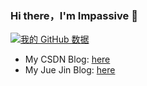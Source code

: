 ### Hi there，I'm Impassive 👋

[![我的 GitHub 数据](https://github-readme-stats.vercel.app/api?username=yangbiny)]()

- My CSDN Blog: [here](https://blog.csdn.net/Impassive_y)
- My Jue Jin Blog: [here](https://juejin.cn/user/4476867079576798)

<!--
**yangbiny/yangbiny** is a ✨ _special_ ✨ repository because its `README.md` (this file) appears on your GitHub profile.

Here are some ideas to get you started:

- 🔭 I’m currently working on ...
- 🌱 I’m currently learning ...
- 👯 I’m looking to collaborate on ...
- 🤔 I’m looking for help with ...
- 💬 Ask me about ...
- 📫 How to reach me: ...
- 😄 Pronouns: ...
- ⚡ Fun fact: ...
-->
